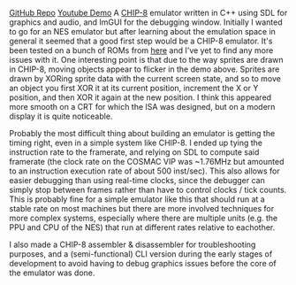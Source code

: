 [GitHub Repo](https://github.com/saifk00/SKCHIP8)
[Youtube Demo](https://youtu.be/AcIrTNclo7E)
A [CHIP-8](https://en.wikipedia.org/wiki/CHIP-8) emulator written in C++ using SDL for graphics and audio, and ImGUI for the debugging window. Initially I wanted to go for an NES emulator but after learning about the emulation space in general it seemed that a good first step would be a CHIP-8 emulator. It's been tested on a bunch of ROMs from [here](https://github.com/kripod/chip8-roms) and I've yet to find any more issues with it. One interesting point is that due to the way sprites are drawn in CHIP-8, moving objects appear to flicker in the demo above. Sprites are drawn by XORing sprite data with the current screen state, and so to move an object you first XOR it at its current position, increment the X or Y position, and then XOR it again at the new position. I think this appeared more smooth on a CRT for which the ISA was designed, but on a modern display it is quite noticeable.

Probably the most difficult thing about building an emulator is getting the timing right, even in a simple system like CHIP-8. I ended up tying the instruction rate to the framerate, and relying on SDL to compute said framerate (the clock rate on the COSMAC VIP was ~1.76MHz but amounted to an instruction execution rate of about 500 inst/sec). This also allows for easier debugging than using real-time clocks, since the debugger can simply stop between frames rather than have to control clocks / tick counts. This is probably fine for a simple emulator like this that should run at a stable rate on most machines but there are more involved techniques for more complex systems, especially where there are multiple units (e.g. the PPU and CPU of the NES) that run at different rates relative to eachother.

I also made a CHIP-8 assembler & disassembler for troubleshooting purposes, and a (semi-functional) CLI version during the early stages of development to avoid having to debug graphics issues before the core of the emulator was done.